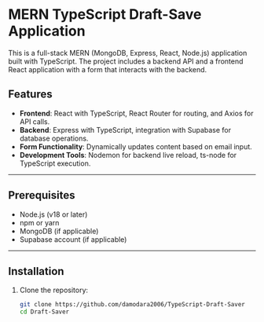 # MERN TypeScript Draft-Save Application

This is a full-stack MERN (MongoDB, Express, React, Node.js) application built with TypeScript. The project includes a backend API and a frontend React application with a form that interacts with the backend.

## Features

- **Frontend**: React with TypeScript, React Router for routing, and Axios for API calls.
- **Backend**: Express with TypeScript, integration with Supabase for database operations.
- **Form Functionality**: Dynamically updates content based on email input.
- **Development Tools**: Nodemon for backend live reload, ts-node for TypeScript execution.

---

## Prerequisites

- Node.js (v18 or later)
- npm or yarn
- MongoDB (if applicable)
- Supabase account (if applicable)

---

## Installation

1. Clone the repository:
   ```sh
   git clone https://github.com/damodara2006/TypeScript-Draft-Saver
   cd Draft-Saver